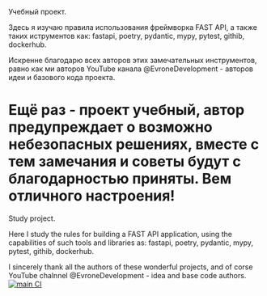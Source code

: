 Учебный проект.

Здесь я изучаю правила использования фреймворка FAST API, а также таких иструментов как:
fastapi, poetry, pydantic, mypy, pytest, githib, dockerhub.

Искренне благодарю всех авторов этих замечательных инструментов, равно как ми авторов YouTube канала @EvroneDevelopment - авторов идеи и базового кода проекта.

Ещё раз - проект учебный, автор предупреждает о возможно небезопасных решениях, вместе с тем замечания и советы будут с благодарностью приняты. 
Вем отличного настроения!
===
Study project.

Here I study the rules for building a FAST API application, using the capabilities of such tools and libraries as:
fastapi, poetry, pydantic, mypy, pytest, githib, dockerhub.

I sincerely thank all the authors of these wonderful projects, and of corse YouTube chalnnel @EvroneDevelopment - idea and base code authors.
[![main CI](https://github.com/CloudHunterTHEreal/poetry_study/actions/workflows/ci.yml/badge.svg)](https://github.com/CloudHunterTHEreal/poetry_study/actions/workflows/ci.yml)

